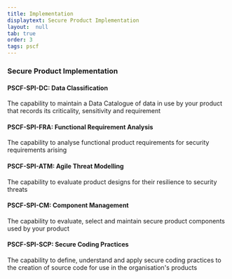 ```yaml
---
title: Implementation
displaytext: Secure Product Implementation
layout:  null
tab: true
order: 3
tags: pscf
---
```


### Secure Product Implementation

#### PSCF-SPI-DC: Data Classification	
The capability to maintain a Data Catalogue of data in use by your product that records its criticality, sensitivity and requirement

#### PSCF-SPI-FRA: Functional Requirement Analysis	
The capability to analyse functional product requirements for security requirements arising

#### PSCF-SPI-ATM: Agile Threat Modelling	
The capability to evaluate product designs for their resilience to security threats 

#### PSCF-SPI-CM: Component Management	
The capability to evaluate, select and maintain secure product components used by your product

#### PSCF-SPI-SCP: Secure Coding Practices	
The capability to define, understand and apply secure coding practices to the creation of source code for use in the organisation's products
